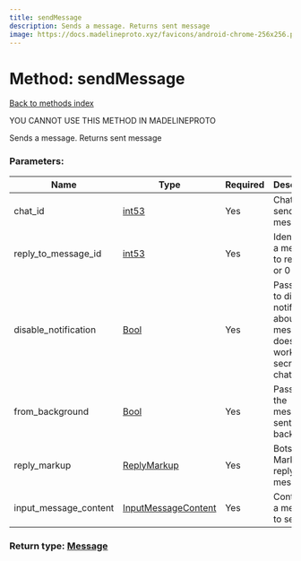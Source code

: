 ```yaml
---
title: sendMessage
description: Sends a message. Returns sent message
image: https://docs.madelineproto.xyz/favicons/android-chrome-256x256.png
---
```

# Method: sendMessage  
[Back to methods index](index.md)


YOU CANNOT USE THIS METHOD IN MADELINEPROTO


Sends a message. Returns sent message

### Parameters:

| Name     |    Type       | Required | Description |
|----------|---------------|----------|-------------|
|chat\_id|[int53](../types/int53.md) | Yes|Chat to send message|
|reply\_to\_message\_id|[int53](../types/int53.md) | Yes|Identifier of a message to reply to or 0|
|disable\_notification|[Bool](../types/Bool.md) | Yes|Pass true, to disable notification about the message, doesn't works in secret chats|
|from\_background|[Bool](../types/Bool.md) | Yes|Pass true, if the message is sent from background|
|reply\_markup|[ReplyMarkup](../types/ReplyMarkup.md) | Yes|Bots only. Markup for replying to message|
|input\_message\_content|[InputMessageContent](../types/InputMessageContent.md) | Yes|Content of a message to send|


### Return type: [Message](../types/Message.md)

